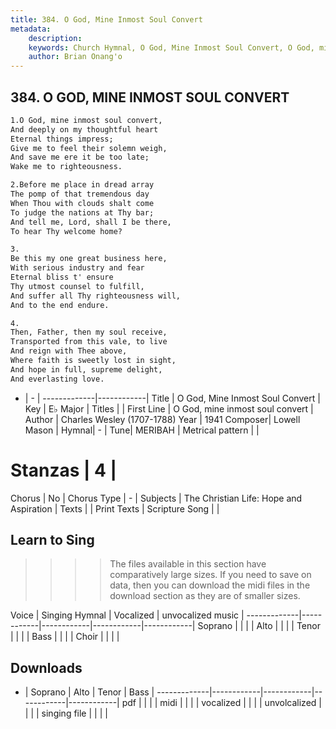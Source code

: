 ```yaml
---
title: 384. O God, Mine Inmost Soul Convert
metadata:
    description: 
    keywords: Church Hymnal, O God, Mine Inmost Soul Convert, O God, mine inmost soul convert, 
    author: Brian Onang'o
---
```



## 384. O GOD, MINE INMOST SOUL CONVERT

```txt
1.O God, mine inmost soul convert, 
And deeply on my thoughtful heart 
Eternal things impress; 
Give me to feel their solemn weigh, 
And save me ere it be too late; 
Wake me to righteousness. 

2.Before me place in dread array 
The pomp of that tremendous day 
When Thou with clouds shalt come 
To judge the nations at Thy bar; 
And tell me, Lord, shall I be there, 
To hear Thy welcome home? 

3.
Be this my one great business here, 
With serious industry and fear 
Eternal bliss t' ensure 
Thy utmost counsel to fulfill, 
And suffer all Thy righteousness will, 
And to the end endure. 

4.
Then, Father, then my soul receive, 
Transported from this vale, to live 
And reign with Thee above, 
Where faith is sweetly lost in sight, 
And hope in full, supreme delight, 
And everlasting love.
```

- |   -  |
-------------|------------|
Title | O God, Mine Inmost Soul Convert |
Key | E♭ Major |
Titles |  |
First Line | O God, mine inmost soul convert |
Author | Charles Wesley (1707-1788)
Year | 1941
Composer| Lowell Mason |
Hymnal|  - |
Tune| MERIBAH |
Metrical pattern | |
# Stanzas | 4 |
Chorus | No |
Chorus Type | - |
Subjects | The Christian Life: Hope and Aspiration |
Texts |  |
Print Texts | 
Scripture Song |  |
  
## Learn to Sing

>>>> The files available in this section have comparatively large sizes. If you need to save on data, then you can download the midi files in the download section as they are of smaller sizes.

Voice |  Singing Hymnal | Vocalized | unvocalized music |
-------------|------------|------------|------------|------------|
Soprano | | | |
Alto | | | |
Tenor | | | |
Bass | | | |
Choir | | | |

## Downloads

- |  Soprano | Alto | Tenor | Bass |
-------------|------------|------------|------------|------------|
pdf | | | |
midi | | | |
vocalized | | | |
unvolcalized | | | |
singing file | | | |
  